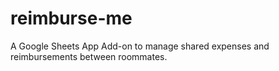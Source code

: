 # reimburse-me
A Google Sheets App Add-on to manage shared expenses and reimbursements between roommates.
